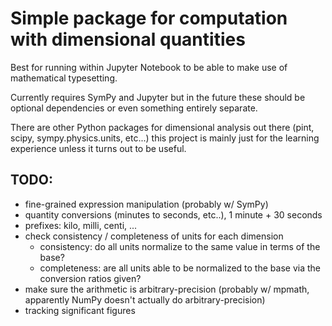 # Simple package for computation with dimensional quantities
Best for running within Jupyter Notebook to be able to make use of mathematical typesetting.

Currently requires SymPy and Jupyter but in the future these should be optional dependencies or even something entirely separate.

There are other Python packages for dimensional analysis out there (pint, scipy, sympy.physics.units, etc...) this project is mainly just for the learning experience unless it turns out to be useful.

## TODO:
* fine-grained expression manipulation (probably w/ SymPy)
* quantity conversions (minutes to seconds, etc..), 1 minute + 30 seconds
* prefixes: kilo, milli, centi, ...
* check consistency / completeness of units for each dimension
    * consistency: do all units normalize to the same value in terms of the base?
    * completeness: are all units able to be normalized to the base via the conversion ratios given?
* make sure the arithmetic is arbitrary-precision (probably w/ mpmath, apparently NumPy doesn't actually do arbitrary-precision)
* tracking significant figures
